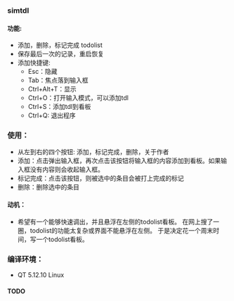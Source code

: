### simtdl

#### 功能:
- 添加，删除，标记完成 todolist
- 保存最后一次的记录，重启恢复
- 添加快捷键:
    - Esc：隐藏
    - Tab：焦点落到输入框
    - Ctrl+Alt+T：显示
    - Ctrl+O：打开输入模式，可以添加tdl
    - Ctrl+S：添加tdl到看板
    - Ctrl+Q: 退出程序

### 使用：
- 从左到右的四个按钮: 添加，标记完成，删除，关于作者
- 添加：点击弹出输入框，再次点击该按钮将输入框的内容添加到看板。如果输入框没有内容则会收起输入框。
- 标记完成：点击该按钮，则被选中的条目会被打上完成的标记
- 删除：删除选中的条目

#### 动机：
- 希望有一个能够快速调出，并且悬浮在左侧的todolist看板。
  在网上搜了一圈，todolist的功能太复杂或界面不能悬浮在左侧。
  于是决定花一个周末时间，写一个todolist看板。

### 编译环境：
- QT 5.12.10 Linux

#### TODO

